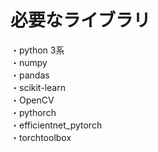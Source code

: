 # 必要なライブラリ
・python 3系  
・numpy  
・pandas  
・scikit-learn  
・OpenCV  
・pythorch  
・efficientnet_pytorch  
・torchtoolbox  
</br>